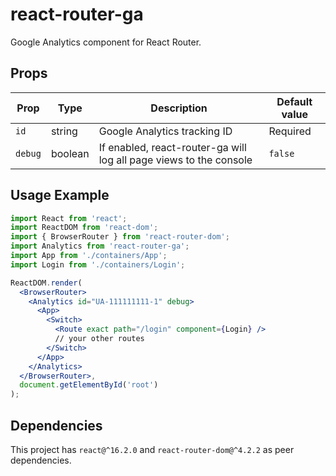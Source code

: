 # react-router-ga

Google Analytics component for React Router.

## Props

| Prop | Type | Description | Default value |
|------|------|-------------|---------------|
| `id` | string | Google Analytics tracking ID | Required |
| `debug` | boolean | If enabled, react-router-ga will log all page views to the console | `false` |

## Usage Example

```jsx
import React from 'react';
import ReactDOM from 'react-dom';
import { BrowserRouter } from 'react-router-dom';
import Analytics from 'react-router-ga';
import App from './containers/App';
import Login from './containers/Login';

ReactDOM.render(
  <BrowserRouter>
    <Analytics id="UA-111111111-1" debug>
      <App>
        <Switch>
          <Route exact path="/login" component={Login} />
          // your other routes
        </Switch>
      </App>
    </Analytics>
  </BrowserRouter>,
  document.getElementById('root')
);
```

## Dependencies

This project has `react@^16.2.0` and `react-router-dom@^4.2.2` as peer dependencies.
